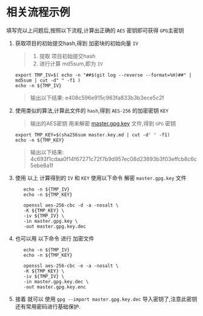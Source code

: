 # 相关流程示例

填写完以上问题后,按照以下流程,计算出正确的 `AES` 密钥即可获得 `GPG`主密钥

1. 获取项目的初始提交hash,得到 加密块的初始向量 `IV`
   > 1. 提取 项目初始提交hash
   > 2. 进行计算 md5sum,即为 `IV`
    ```shell
    export TMP_IV=$( echo -n "##$(git log --reverse --format=%H)##" | md5sum | cut -d" " -f1 )
    echo -n ${TMP_IV}
    ```
   > 输出以下结果:
   > e408c596e915c963fa833b3b3ece5c2f
2. 使用类似的算法,计算此文件的 `hash`,得到  `AES-256` 的加密密钥 `KEY`
   > 输出的AES密钥 用来解密 [master.gpg.key](master.gpg.key) 文件,得到 `GPG` 密钥
    ```shell
    export TMP_KEY=$(sha256sum master.key.md | cut -d' ' -f1)
    echo -n ${TMP_KEY}
    ```
   > 输出以下结果:
   > 4c693f1cdaa0f14f67271c72f7b9d957ec08d23893b3f03effcb8c6c5ebe8a1f
3. 使用 以上 计算得到的 `IV` 和 `KEY` 使用以下命令 解密 `master.gpg.key` 文件
   ```shell
      echo -n ${TMP_IV}
      echo -n ${TMP_KEY}
   
      openssl aes-256-cbc -d -a -nosalt \
      -K ${TMP_KEY} \
      -iv ${TMP_IV} \
      -in master.gpg.key \
      -out master.gpg.key.dec
   ```
4. 也可以用 以下命令 进行 加密文件
   ```shell
      echo -n ${TMP_IV}
      echo -n ${TMP_KEY}
   
      openssl aes-256-cbc -e -a -nosalt \
      -K ${TMP_KEY} \
      -iv ${TMP_IV} \
      -in master.gpg.key.dec \
      -out master.gpg.key.enc
   ```
5. 接着 就可以 使用 `gpg --import master.gpg.key.dec` 导入密钥了,注意此密钥还有常用密码进行基础保护.